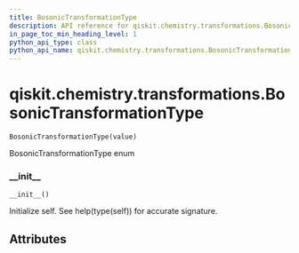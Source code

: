 ```yaml
---
title: BosonicTransformationType
description: API reference for qiskit.chemistry.transformations.BosonicTransformationType
in_page_toc_min_heading_level: 1
python_api_type: class
python_api_name: qiskit.chemistry.transformations.BosonicTransformationType
---
```


# qiskit.chemistry.transformations.BosonicTransformationType

<span id="qiskit.chemistry.transformations.BosonicTransformationType" />

`BosonicTransformationType(value)`

BosonicTransformationType enum

### \_\_init\_\_

<span id="qiskit.chemistry.transformations.BosonicTransformationType.__init__" />

`__init__()`

Initialize self. See help(type(self)) for accurate signature.

## Attributes

